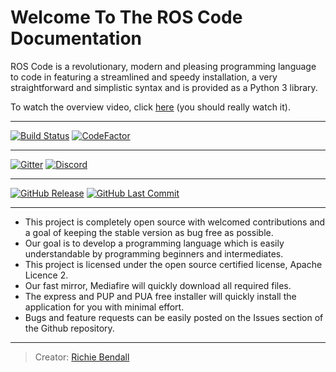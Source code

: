 # Welcome To The ROS Code Documentation

ROS Code is a revolutionary, modern and pleasing programming language to code in featuring a streamlined and speedy installation, a  very straightforward and simplistic syntax and is provided as a Python 3 library.

To watch the overview video, click [here](https://www.youtube.com/watch?v=lPCTNKA8otA) (you should really watch it).

* * *

[![Build Status](https://img.shields.io/travis/Richienb/ROS-Code.svg?longCache=true&style=for-the-badge)](https://travis-ci.org/Richienb/ROS-Code) [![CodeFactor](https://www.codefactor.io/repository/github/richienb/ros-code/badge?longCache=true&style=for-the-badge)](https://www.codefactor.io/repository/github/richienb/ros-code)

* * *

[![Gitter](https://img.shields.io/gitter/room/Richienb/ROS-Code.svg?style=for-the-badge)](https://gitter.im/ROS-Code) [![Discord](https://img.shields.io/discord/461977906156142601.svg?style=for-the-badge)](https://discordapp.com/invite/KevXkP7)

* * *

[![GitHub Release](https://img.shields.io/github/release/Richienb/ROS-Code.svg?longCache=true&style=for-the-badge)](https://github.com/Richienb/ROS-Code/releases) [![GitHub Last Commit](https://img.shields.io/github/last-commit/Richienb/ROS-Code.svg?longCache=true&style=for-the-badge)](https://github.com/Richienb/ROS-Code/commits/master)

* * *

-   This project is completely open source with welcomed contributions and a goal of keeping the stable version as bug free as possible.
-   Our goal is to develop a programming language which is easily understandable by programming beginners and intermediates.
-   This project is licensed under the open source certified license, Apache Licence 2.
-   Our fast mirror, Mediafire will quickly download all required files.
-   The express and PUP and PUA free installer will quickly install the application for you with minimal effort.
-   Bugs and feature requests can be easily posted on the Issues section of the Github repository.

* * *

> Creator: [Richie Bendall](https://www.richie-bendall.ml)
